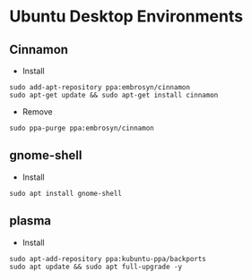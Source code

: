 Ubuntu Desktop Environments
====

## Cinnamon
- Install
```
sudo add-apt-repository ppa:embrosyn/cinnamon
sudo apt-get update && sudo apt-get install cinnamon
```
- Remove
```
sudo ppa-purge ppa:embrosyn/cinnamon
```

## gnome-shell
- Install
```
sudo apt install gnome-shell
```

## plasma
- Install
```
sudo apt-add-repository ppa:kubuntu-ppa/backports
sudo apt update && sudo apt full-upgrade -y
```
